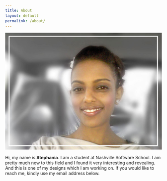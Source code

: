 ```yaml
---
title: About
layout: default
permalink: /about/
---
```


![alt text](/downloads/image/myPic.jpg "myPic")

Hi, my name is **Stephania**. I am a student at Nashville Software School. I am pretty much new to this field and I found it very interesting and revealing. And this is one of my designs which I am working on. If you would like to reach me, kindly use my email address below.

